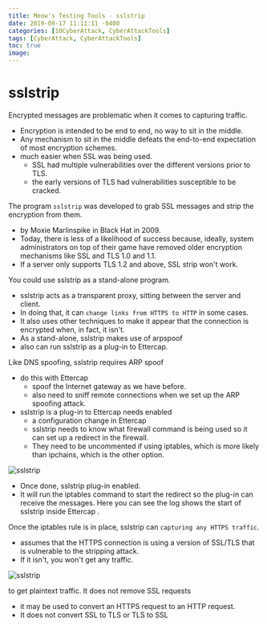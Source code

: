 ```yaml
---
title: Meow's Testing Tools - sslstrip
date: 2019-09-17 11:11:11 -0400
categories: [10CyberAttack, CyberAttackTools]
tags: [CyberAttack, CyberAttackTools]
toc: true
image:
---
```


# sslstrip


Encrypted messages are problematic when it comes to capturing traffic.
- Encryption is intended to be end to end, no way to sit in the middle.
- Any mechanism to sit in the middle defeats the end-to-end expectation of most encryption schemes.
- much easier when SSL was being used.
  - SSL had multiple vulnerabilities over the different versions prior to TLS.
  - the early versions of TLS had vulnerabilities susceptible to be cracked.

The program `sslstrip` was developed to grab SSL messages and strip the encryption from them.
- by Moxie Marlinspike in Black Hat in 2009.
- Today, there is less of a likelihood of success because, ideally, system administrators on top of their game have removed older encryption mechanisms like SSL and TLS 1.0 and 1.1.
- If a server only supports TLS 1.2 and above, SSL strip won't work.

You could use sslstrip as a stand-alone program.
- sslstrip acts as a transparent proxy, sitting between the server and client.
- In doing that, it can `change links from HTTPS to HTTP` in some cases.
- It also uses other techniques to make it appear that the connection is encrypted when, in fact, it isn't.
- As a stand-alone, sslstrip makes use of arpspoof
- also can run sslstrip as a plug-in to Ettercap.

Like DNS spoofing, sslstrip requires ARP spoof
- do this with Ettercap
  - spoof the Internet gateway as we have before.
  - also need to sniff remote connections when we set up the ARP spoofing attack.
- sslstrip is a plug-in to Ettercap needs enabled
  - a configuration change in Ettercap
  - sslstrip needs to know what firewall command is being used so it can set up a redirect in the firewall.
  - They need to be uncommented if using iptables, which is more likely than ipchains, which is the other option.

![sslstrip](https://i.imgur.com/uuOqywf.png)

  - Once done, sslstrip plug-in enabled.
  - It will run the iptables command to start the redirect so the plug-in can receive the messages. Here you can see the log shows the start of sslstrip inside Ettercap .


Once the iptables rule is in place, sslstrip can `capturing any HTTPS traffic`.
- assumes that the HTTPS connection is using a version of SSL/TLS that is vulnerable to the stripping attack.
- If it isn't, you won't get any traffic.

![sslstrip](https://i.imgur.com/K9lZ7F3.png)


to get plaintext traffic. It does not remove SSL requests
- it may be used to convert an HTTPS request to an HTTP request.
- It does not convert SSL to TLS or TLS to SSL
